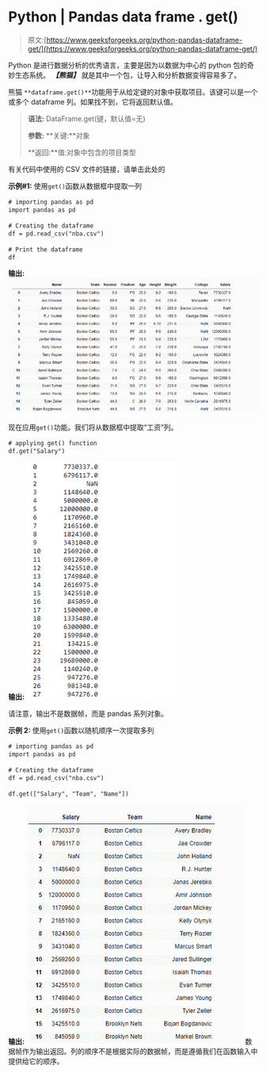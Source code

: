 # Python | Pandas data frame . get()

> 原文:[https://www.geeksforgeeks.org/python-pandas-dataframe-get/](https://www.geeksforgeeks.org/python-pandas-dataframe-get/)

Python 是进行数据分析的优秀语言，主要是因为以数据为中心的 python 包的奇妙生态系统。 ***【熊猫】*** 就是其中一个包，让导入和分析数据变得容易多了。

熊猫 `**dataframe.get()**`功能用于从给定键的对象中获取项目。该键可以是一个或多个 dataframe 列。如果找不到，它将返回默认值。

> **语法:** DataFrame.get(键，默认值=无)
> 
> **参数:**
> **关键:**对象
> 
> **返回:**值:对象中包含的项目类型

有关代码中使用的 CSV 文件的链接，请单击此处的

**示例#1:** 使用`get()`函数从数据框中提取一列

```
# importing pandas as pd
import pandas as pd

# Creating the dataframe 
df = pd.read_csv("nba.csv")

# Print the dataframe
df
```

**输出:**
![](img/525a725de9f12a6ed74de1319ec4c112.png)

现在应用`get()`功能。我们将从数据框中提取“工资”列。

```
# applying get() function 
df.get("Salary")
```

**输出:**
![](img/0b2d9365ee4d2d5066e8a5fba3253aa4.png)

请注意，输出不是数据帧，而是 pandas 系列对象。

**示例 2:** 使用`get()`函数以随机顺序一次提取多列

```
# importing pandas as pd
import pandas as pd

# Creating the dataframe 
df = pd.read_csv("nba.csv")

df.get(["Salary", "Team", "Name"])
```

**输出:**
![](img/cfd78f9c9ecfbf3c0f0a6306853464be.png)
数据帧作为输出返回。列的顺序不是根据实际的数据帧，而是遵循我们在函数输入中提供给它的顺序。